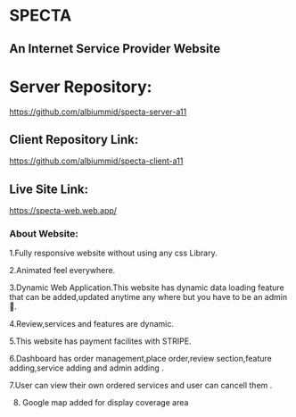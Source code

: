 # SPECTA
## An Internet Service Provider Website


# Server Repository:
https://github.com/albiummid/specta-server-a11

## Client Repository Link:
https://github.com/albiummid/specta-client-a11

## Live Site Link:
 https://specta-web.web.app/

### About Website:
1.Fully responsive website without using any css Library.

2.Animated feel everywhere.

3.Dynamic Web Application.This website has dynamic data loading feature that can be added,updated anytime any where but you have to be an admin 🤣.

4.Review,services and features are dynamic.

5.This website has payment facilites with STRIPE.

6.Dashboard has order management,place order,review section,feature adding,service adding and admin adding .

7.User can view their own ordered services and  user can cancell them .

8. Google map added for display coverage area
